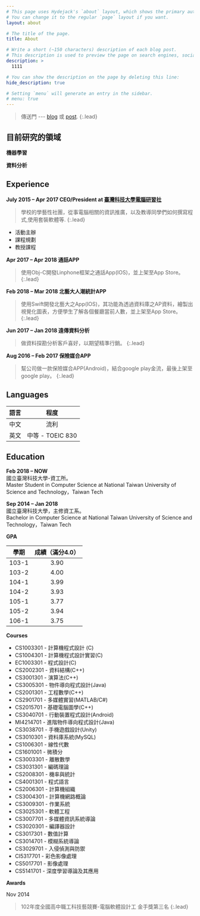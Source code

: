 ```yaml
---
# This page uses Hydejack's `about` layout, which shows the primary author's picture and about text at the top.
# You can change it to the regular `page` layout if you want.
layout: about

# The title of the page.
title: About

# Write a short (~150 characters) description of each blog post.
# This description is used to preview the page on search engines, social media, etc.
description: >
  1111

# You can show the description on the page by deleting this line:
hide_description: true

# Setting `menu` will generate an entry in the sidebar.
# menu: true
---
```



  > 傳送門 --- [blog] 或 [post].
{:.lead}

## 目前研究的領域
**機器學習** 


**資料分析**

## Experience

**July 2015 – Apr 2017 CEO/President at [臺灣科技大學電腦研習社]**
> 學校的學藝性社團，從事電腦相關的資訊推廣，以及教導同學們如何撰寫程式,使用套裝軟體等.
{:.lead}

- 活動主辦
- 課程規劃
- 教授課程

**Apr 2017 – Apr 2018 通話APP**
> 使用Obj-C開發Linphone框架之通話App(IOS)，並上架至App Store。
{:.lead}

**Feb 2018 – Mar 2018 北藝大人潮統計APP**
> 使用Swift開發北藝大之App(IOS)，其功能為透過資料庫之AP資料，繪製出視覺化圖表，方便學生了解各個餐廳當前人數，並上架至App Store。
{:.lead}

**Jun 2017 – Jan 2018 遠傳資料分析**
> 做資料探勘分析客戶喜好，以期望精準行銷。
{:.lead}


**Aug 2016 – Feb 2017 保險媒合APP**
> 幫公司做一款保險媒合APP(Android)，結合google play金流，最後上架至google play。
{:.lead}




## Languages

|語言      | 程度 |
|:--------:|:----:|
|中文 | 流利|
|英文    | 中等 - TOEIC 830|

## Education

**Feb 2018 – NOW**<BR>
國立臺灣科技大學-資工所。<BR>
Master Student in Computer Science at National Taiwan University of Science and Technology，Taiwan Tech<BR>

**Sep 2014 – Jan 2018**<BR>
國立臺灣科技大學，主修資工系。<BR>
Bachelor in Computer Science at National Taiwan University of Science and Technology，Taiwan Tech<BR>

**GPA**

|學期      | 成績（滿分4.0） |
|:--------:|:----:|
|103-1|3.90|
|103-2|4.00|
|104-1|3.99|
|104-2|3.93|
|105-1|3.77|
|105-2|3.94|
|106-1|3.75|

**Courses**

- CS1003301 - 計算機程式設計 (C)
- CS1004301 - 計算機程式設計實習(C) 
- EC1003301 - 程式設計(C)
- CS2002301 - 資料結構(C++)
- CS3001301 - 演算法(C++)
- CS3005301 - 物件導向程式設計(Java)
- CS2001301 - 工程數學(C++)
- CS2901701 - 多媒體實習(MATLAB/C#)
- CS2015701 - 基礎電腦圖學(C++)
- CS3040701 - 行動裝置程式設計(Android)
- MI4214701 - 進階物件導向程式設計(Java)
- CS3038701 - 手機遊戲設計(Unity)
- CS3010301 - 資料庫系統(MySQL)
- CS1006301 - 線性代數
- CS1601001 - 微積分
- CS3003301 - 離散數學
- CS3031301 - 編碼理論
- CS2008301 - 機率與統計
- CS4001301 - 程式語言
- CS2006301 - 計算機組織
- CS3004301 - 計算機網路概論
- CS3009301 - 作業系統
- CS3025301 - 軟體工程
- CS3007701 - 多媒體資訊系統導論 
- CS3020301 - 編譯器設計
- CS3017301 - 數值計算
- CS3014701 - 模糊系統導論
- CS3029701 - 入侵偵測與防禦
- CI5317701 - 彩色影像處理
- CS5017701 - 影像處理  
- CS5141701 - 深度學習導論及其應用  


**Awards**

Nov 2014
>102年度全國高中職工科技藝競賽-電腦軟體設計工 金手獎第三名
{:.lead}


<!-- 
code block
~~~js
~~~
 -->
<!-- 
|                                     | Free                                   | PRO                                          |
|:------------------------------------|:--------------------------------------:|:--------------------------------------------:|
| Blog                                | &#x2714;                               | &#x2714;                                     |
| [Features][feat]                    | &#x2714;                               | &#x2714;                                     |
| [Portfolio] Layout                  |                                        | &#x2714;                                     |
| [Resume] Layout                     |                                        | &#x2714;                                     |
| [Welcome] Layout                    |                                        | &#x2714;                                     |
| [Newsletter Box][news]              |                                        | &#x2714;                                     |
| [Custom Forms][forms]               |                                        | &#x2714;                                     |
| No Hydejack Branding                |                                        | &#x2714;                                     |
| License                             | [GPL-3.0][license]                     | [PRO]                                        |
| Source                              | [GitHub][src]                          | Included                                     |
| Support[^1]                         | No                                     | No                                           |
| Price                               | Free                                   | $29                                          |
|                                     | [**Download**][kit]                    | [**Buy Now - $29**][buy] [^2]                |
{:.stretch-table}
 -->

[blog]: https://www.xiaosean.website
[post]: https://www.xiaosean.website/posts/
[臺灣科技大學電腦研習社]: https://www.facebook.com/ntustcc
